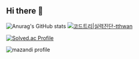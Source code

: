 ## Hi there 👋
![Anurag's GitHub stats](https://github-readme-stats.vercel.app/api?username=ta2hwan&theme=dark&show_icons=true)
[![코드트리|실력진단-tthwan](https://banner.codetree.ai/v1/banner/tthwan)](https://www.codetree.ai/profiles/tthwan)


[![Solved.ac Profile](http://mazassumnida.wtf/api/v2/generate_badge?boj=ta2hwan)](https://solved.ac/ta2hwan/)


![mazandi profile](http://mazandi.herokuapp.com/api?handle=ta2hwan&theme=dark)



<!--
**t-t-hwan/t-t-hwan** is a ✨ _special_ ✨ repository because its `README.md` (this file) appears on your GitHub profile.

Here are some ideas to get you started:

- 🔭 I’m currently working on ...
- 🌱 I’m currently learning ...
- 👯 I’m looking to collaborate on ...
- 🤔 I’m looking for help with ...
- 💬 Ask me about ...
- 📫 How to reach me: ...
- 😄 Pronouns: ...
- ⚡ Fun fact: ...
-->
